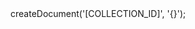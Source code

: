 <?php

use Appwrite\Client;
use Appwrite\Services\Database;

$client = new Client();

$client
    setProject('')
    setKey('')
;

$database = new Database($client);

$result = $database->createDocument('[COLLECTION_ID]', '{}');